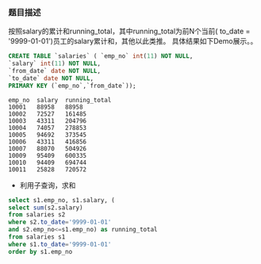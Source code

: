 ### 题目描述
按照salary的累计和running_total，其中running_total为前N个当前( to_date = '9999-01-01')员工的salary累计和，其他以此类推。 具体结果如下Demo展示。。
```sql
CREATE TABLE `salaries` ( `emp_no` int(11) NOT NULL,
`salary` int(11) NOT NULL,
`from_date` date NOT NULL,
`to_date` date NOT NULL,
PRIMARY KEY (`emp_no`,`from_date`));
```

```
emp_no	salary	running_total
10001	88958	88958
10002	72527	161485
10003	43311	204796
10004	74057	278853
10005	94692	373545
10006	43311	416856
10007	88070	504926
10009	95409	600335
10010	94409	694744
10011	25828	720572
```

* 利用子查询，求和
```sql
select s1.emp_no, s1.salary, (
select sum(s2.salary) 
from salaries s2
where s2.to_date='9999-01-01'
and s2.emp_no<=s1.emp_no) as running_total
from salaries s1
where s1.to_date='9999-01-01'
order by s1.emp_no
```